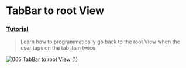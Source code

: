  # TabBar to root View
 ### [Tutorial](https://designcode.io/swiftui-handbook-tabbar-to-root-view)
> Learn how to programmatically go back to the root View when the user taps on the tab item twice

![065  TabBar to root View (1)](https://github.com/mrgsdev/DesignCode/assets/157994617/44fbc53d-464d-45c7-a444-9f9a1fe080e8)
